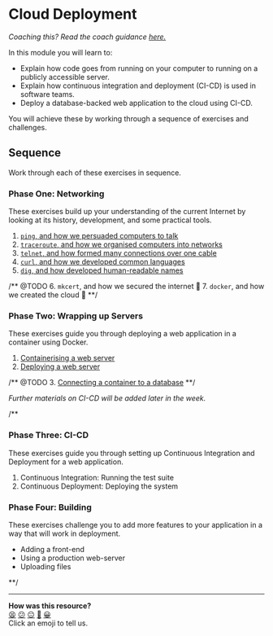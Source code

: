 # Cloud Deployment

_Coaching this? Read the coach guidance
[here.](https://github.com/makersacademy/slug/blob/main/materials/universe/distributed_applications/cloud_deployment/HOW_TO_COACH.x.md)_

In this module you will learn to:

* Explain how code goes from running on your computer to running on a publicly
  accessible server.
* Explain how continuous integration and deployment (CI-CD) is used in software
  teams.
* Deploy a database-backed web application to the cloud using CI-CD.

You will achieve these by working through a sequence of exercises and
challenges.

## Sequence

Work through each of these exercises in sequence.

### Phase One: Networking

These exercises build up your understanding of the current Internet by looking
at its history, development, and some practical tools.

1. [`ping`, and how we persuaded computers to talk](01_internet/01_ping_bite.ed.md)
2. [`traceroute`, and how we organised computers into networks](01_internet/02_traceroute_bite.ed.md)
3. [`telnet`, and how formed many connections over one cable](01_internet/03_telnet_bite.ed.md)
4. [`curl`, and how we developed common languages](01_internet/04_curl_bite.ed.md)
5. [`dig`, and how developed human-readable names](01_internet/05_dig_bite.ed.md)

/** @TODO
6. `mkcert`, and how we secured the internet 🔴
7. `docker`, and how we created the cloud 🔴
**/

### Phase Two: Wrapping up Servers

These exercises guide you through deploying a web application in a container
using Docker.

1. [Containerising a web server](02_containers/01_containerising.ed.md)
2. [Deploying a web server](02_containers/02_deploying.ed.md)

/** @TODO
3. [Connecting a container to a database](02_containers/03_connecting_to_a_database.ed.md)
**/

_Further materials on CI-CD will be added later in the week._

/**

### Phase Three: CI-CD

These exercises guide you through setting up Continuous Integration and
Deployment for a web application.

1. Continuous Integration: Running the test suite
2. Continuous Deployment: Deploying the system

### Phase Four: Building

These exercises challenge you to add more features to your application in a way
that will work in deployment.

* Adding a front-end
* Using a production web-server
* Uploading files

**/


<!-- BEGIN GENERATED SECTION DO NOT EDIT -->

---

**How was this resource?**  
[😫](https://airtable.com/shrUJ3t7KLMqVRFKR?prefill_Repository=makersacademy%2Fcloud-deployment&prefill_File=README.md&prefill_Sentiment=😫) [😕](https://airtable.com/shrUJ3t7KLMqVRFKR?prefill_Repository=makersacademy%2Fcloud-deployment&prefill_File=README.md&prefill_Sentiment=😕) [😐](https://airtable.com/shrUJ3t7KLMqVRFKR?prefill_Repository=makersacademy%2Fcloud-deployment&prefill_File=README.md&prefill_Sentiment=😐) [🙂](https://airtable.com/shrUJ3t7KLMqVRFKR?prefill_Repository=makersacademy%2Fcloud-deployment&prefill_File=README.md&prefill_Sentiment=🙂) [😀](https://airtable.com/shrUJ3t7KLMqVRFKR?prefill_Repository=makersacademy%2Fcloud-deployment&prefill_File=README.md&prefill_Sentiment=😀)  
Click an emoji to tell us.

<!-- END GENERATED SECTION DO NOT EDIT -->
